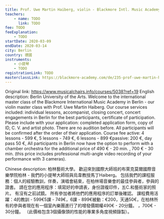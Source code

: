 ```yaml
---
title: Prof. Uwe Martin Haiberg, violin - Blackmore Intl. Music Academy
teachers:
	- name: TODO
	  link: TODO
fee: TODO
feeExplanation: 
	- TODO
startDate: 2020-03-09
endDate: 2020-03-14
city: Berlin
country: 德國
instruments:
	- 小提琴
	- TODO
registrationLink: TODO
masterclassLink: https://blackmore-academy.com/de/235-prof-uwe-martin-haiberg-violine-udk-berlin
---
```

Original link: https://www.musicalchairs.info/courses/5038?ref=19
English description:
Berlin University of the Arts.
Welcome to the international master class of the Blackmore International Music Academy in Berlin - our violin master class with Prof.
 Uwe Martin Haiberg.
 Our course services included: individual lessons, accompanist, closing concert, concert engagements in Berlin for the best participants, certificate of participation.
 Please include with your application: completed application form, copy of ID, C.
V.
 and artist photo.
 There are no audition before.
 All participants will be confirmed after the order of their application.
Course fee active: 4 lessons - 599 €, 5 lessons - 749 €, 6 lessons - 899 €passive: 200 €, day pass 50 €, All participants in Berlin now have the option to perform with a chamber orchestra for the additional price of 490 € - 20 min.
, 700 € - 30 min.
 (this price includes professional multi-angle video recording of your performance with 3 cameras).


Chinese description:
柏林藝術大學。
歡迎來到國際大師班的布萊克莫爾國際音樂學院柏林 - 我們的小提琴大師班與烏韋教授馬丁Haiberg。
包括我們的課程服務：個人的經驗教訓，伴奏，演唱會結束，在柏林場音樂會的最佳參與者，參與的證書。
請在您的應用程序：填寫好的申請表，身份證複印件，五C.和藝術家的照片。
有沒有之前試鏡。
所有參加者將他們的應用程序的訂單後確認。
課程費用活躍：4的教訓 -  599€5課 -  749€，6課 -  899€被動：€200，天通50€，在柏林所有的參與者現在有一個室內樂團進行了的增發價​​期權490€ -  20分鐘。
 ，700€ -  30分鐘。
 （此價格包含3個攝像頭的性能的專業多角度視頻錄製）。

